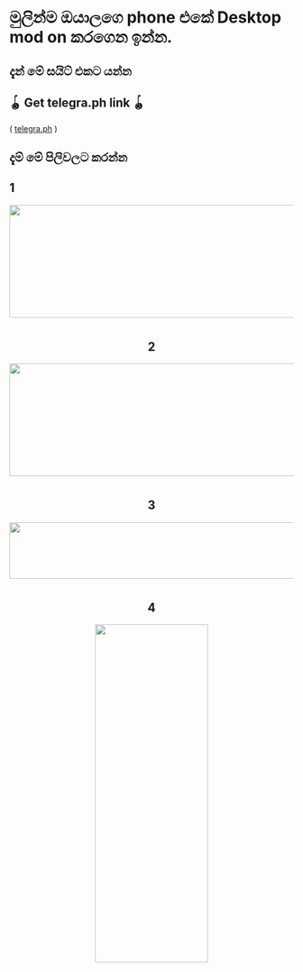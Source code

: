# මුලින්ම ඔයාලගෙ phone එකේ Desktop mod on කරගෙන ඉන්න.

## දැන් මේ සයිට් එකට යන්න
## 🪀 Get telegra.ph link 🪀           

 ( [telegra.ph](https://telegra.ph/) )

## දැම් මේ පිලිවලට කරන්න

## 1
<div align="center">
  <img src="https://telegra.ph/file/7dc1cd197eda3e49c9434.jpg" width="800" height="200">
  <h1>  </h1>

## 2
<div align="center">
  <img src="https://telegra.ph/file/25a22516055c67a9d572d.jpg" width="800" height="200">
  <h1>  </h1>

## 3
<div align="center">
  <img src="https://telegra.ph/file/eccedb13990b89a6799d3.jpg" width="800" height="100">
  <h1>  </h1>

## 4
<div align="center">
  <img src="https://telegra.ph/file/dde830e7257b619061d74.jpg" width="200" height="600">
  <h1>  </h1>

